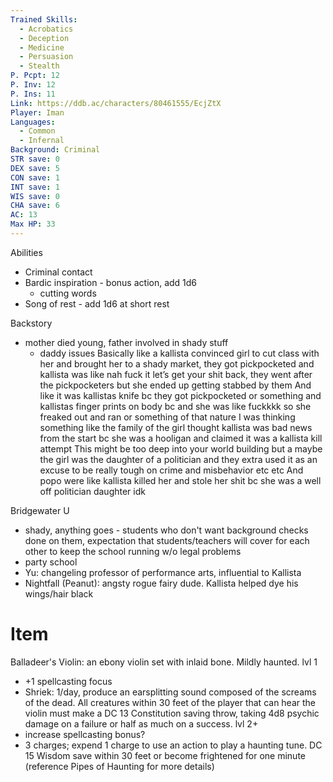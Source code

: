 ```yaml
---
Trained Skills:
  - Acrobatics
  - Deception
  - Medicine
  - Persuasion
  - Stealth
P. Pcpt: 12
P. Inv: 12
P. Ins: 11
Link: https://ddb.ac/characters/80461555/EcjZtX
Player: Iman
Languages:
  - Common
  - Infernal
Background: Criminal
STR save: 0
DEX save: 5
CON save: 1
INT save: 1
WIS save: 0
CHA save: 6
AC: 13
Max HP: 33
---
```

Abilities
- Criminal contact
- Bardic inspiration - bonus action, add 1d6
	- cutting words
- Song of rest - add 1d6 at short rest


Backstory
- mother died young, father involved in shady stuff
	- daddy issues
Basically like a kallista convinced girl to cut class with her and brought her to a shady market, they got pickpocketed and kallista was like nah fuck it let’s get your shit back, they went after the pickpocketers but she ended up getting stabbed by them
And like it was kallistas knife bc they got pickpocketed or something and kallistas finger prints on body bc and she was like fuckkkk so she freaked out and ran or something of that nature
I was thinking something like the family of the girl thought kallista was bad news from the start bc she was a hooligan and claimed it was a kallista kill attempt
This might be too deep into your world building but a maybe the girl was the  daughter of a politician and they extra used it as an excuse to be really tough on crime and misbehavior etc etc
And popo were like kallista killed her and stole her shit bc she was a well off politician daughter idk

Bridgewater U
- shady, anything goes - students who don't want background checks done on them, expectation that students/teachers will cover for each other to keep the school running w/o legal problems
- party school
- Yu: changeling professor of performance arts, influential to Kallista
- Nightfall (Peanut): angsty rogue fairy dude. Kallista helped dye his wings/hair black

# Item

Balladeer's Violin: an ebony violin set with inlaid bone. Mildly haunted.
lvl 1
- +1 spellcasting focus
- Shriek: 1/day, produce an earsplitting sound composed of the screams of the dead. All creatures within 30 feet of the player that can hear the violin must make a DC 13 Constitution saving throw, taking 4d8 psychic damage on a failure or half as much on a success. 
lvl 2+
- increase spellcasting bonus?
- 3 charges; expend 1 charge to use an action to play a haunting tune. DC 15 Wisdom save within 30 feet or become frightened for one minute (reference Pipes of Haunting for more details)
